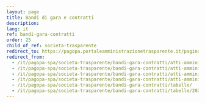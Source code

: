 ```yaml
---
layout: page
title: Bandi di gara e contratti
description: 
lang: it
ref: bandi-gara-contratti
order: 25
child_of_ref: societa-trasparente
redirect_to: https://pagopa.portaleamministrazionetrasparente.it/pagina566_bandi-di-gara-e-contratti.html
redirect_from:
  - /it/pagopa-spa/societa-trasparente/bandi-gara-contratti/atti-amministrazioni-aggiudicatrici/
  - /it/pagopa-spa/societa-trasparente/bandi-gara-contratti/atti-amministrazioni-aggiudicatrici/2019/
  - /it/pagopa-spa/societa-trasparente/bandi-gara-contratti/atti-amministrazioni-aggiudicatrici/2020/
  - /it/pagopa-spa/societa-trasparente/bandi-gara-contratti/atti-amministrazioni-aggiudicatrici/2021/
  - /it/pagopa-spa/societa-trasparente/bandi-gara-contratti/tabelle/
  - /it/pagopa-spa/societa-trasparente/bandi-gara-contratti/tabelle/2020/
---
```

